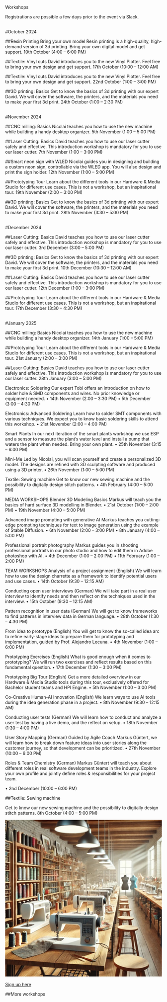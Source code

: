 Workshops

Registrations are possible a few days prior to the event via Slack. 

<br />
#October 2024

##Resin Printing
Bring your own model Resin printing is a high-quality, high-demand version of 3d printing. Bring your own digital model and get support. 10th October (4:00 – 6:00 PM)

##Textile: Vinyl cuts
David introduces you to the new Vinyl Plotter. Feel free to bring your own design and get support. 17th October (10:00 – 12:00 AM)

##Textile: Vinyl cuts
David introduces you to the new Vinyl Plotter. Feel free to bring your own design and get support. 22nd October (1:00 – 3:00 PM)

##3D printing: Basics
Get to know the basics of 3d printing with our expert David. We will cover the software, the printers, and the materials you need to make your first 3d print. 24th October (1:00 – 2:30 PM)

<br />
#November 2024

##CNC milling: Basics 
Nicolai teaches you how to use the new machine while building a handy desktop organizer. 5th November (1:00 – 5:00 PM)

##Laser Cutting: Basics
David teaches you how to use our laser cutter safely and effective. This introduction workshop is mandatory for you to use our laser cutter. 7th November (1:00 – 3:00 PM)

##Smart neon sign with WLED
Nicolai guides you in designing and building a custom neon sign, controllable via the WLED app. You will also design and print the sign holder. 12th November (1:00 – 5:00 PM)

##Prototyping Tour
Learn about the different tools in our Hardware & Media Studio for different use cases. This is not a workshop, but an inspirational tour. 19th November (2:00 – 3:00 PM)

##3D printing: Basics
Get to know the basics of 3d printing with our expert David. We will cover the software, the printers, and the materials you need to make your first 3d print. 28th November (3:30 – 5:00 PM)

<br />
#December 2024

##Laser Cutting: Basics
David teaches you how to use our laser cutter safely and effective. This introduction workshop is mandatory for you to use our laser cutter. 3rd December (3:00 – 5:00 PM)

##3D printing: Basics
Get to know the basics of 3d printing with our expert David. We will cover the software, the printers, and the materials you need to make your first 3d print. 10th December (10:30 – 12:00 AM)

##Laser Cutting: Basics
David teaches you how to use our laser cutter safely and effective. This introduction workshop is mandatory for you to use our laser cutter. 12th December (1:00 – 3:00 PM)

##Prototyping Tour
Learn about the different tools in our Hardware & Media Studio for different use cases. This is not a workshop, but an inspirational tour. 17th December (3:30 – 4:30 PM)

<br />
#January 2025

##CNC milling: Basics 
Nicolai teaches you how to use the new machine while building a handy desktop organizer. 14th January (1:00 – 5:00 PM)

##Prototyping Tour
Learn about the different tools in our Hardware & Media Studio for different use cases. This is not a workshop, but an inspirational tour. 21st January (2:00 – 3:00 PM)

##Laser Cutting: Basics
David teaches you how to use our laser cutter safely and effective. This introduction workshop is mandatory for you to use our laser cutter. 28th January (3:00 – 5:00 PM)

Electronics: Soldering Our expert Tobi offers an introduction on how to solder hole & SMD components and wires. No prior knowledge or equipment needed.
•	14th November (2:00 – 3:30 PM)
•	5th December (3:00 – 4:30 PM)

Electronics: Advanced Soldering Learn how to solder SMT components with various techniques. We expect you to know basic soldering skills to attend this workshop.
•	21st November (2:00 – 4:00 PM)

Smart Plants In our next iteration of the smart plants workshop we use ESP and a sensor to measure the plant’s water level and install a pump that waters the plant when needed. Bring your own plant.
•	25th November (3:15 – 6:00 PM)

Mini-Me Led by Nicolai, you will scan yourself and create a personalized 3D model. The designs are refined with 3D sculpting software and produced using a 3D printer.
•	 26th November (1:00 – 5:00 PM)

Textile: Sewing machine Get to know our new sewing machine and the possibility to digitally design stitch patterns.
•	4th February (4:00 – 5:00 PM)

MEDIA WORKSHOPS
Blender 3D Modeling Basics Markus will teach you the basics of hard surface 3D modelling in Blender.
•	21st October (1:00 – 2:00 PM)
•	19th November (4:00 – 5:00 PM)

Advanced image prompting with generative AI Markus teaches you cutting-edge prompting techniques for text to image generation using the example of Stable Diffusion.
•	6th November (2:00 – 3:00 PM) 
•	8th January (4:00 – 5:00 PM)

Professional portrait photography Markus guides you in shooting professional portraits in our photo studio and how to edit them in Adobe photoshop with AI.
•	4th December (1:00 – 2:00 PM)
•	11th February (1:00 – 2:00 PM)

TEAM WORKSHOPS
Analysis of a project assignment (English) We will learn how to use the design charrette as a framework to identify potential users and use cases.
•	14th October (9:30 – 12:15 AM)

Conducting open user interviews (German) We will take part in a real user interview to identify needs and then reflect on the techniques used in the interview.
•	15th October (9:30 – 12:15 AM)

Pattern recognition in user data (German) We will get to know frameworks to find patterns in interview data in German language.
•	28th October (1:30 – 4:30 PM)

From idea to prototype (English) You will get to know the so-called idea arc to refine early-stage ideas to prepare them for prototyping and implementation, guided by Prof. Alejandro Lecuna.
•	4th November (1:00 – 6:00 PM)

Prototyping Exercises (English) What is good enough when it comes to prototyping? We will run two exercises and reflect results based on this fundamental question.
•	17th December (1:30 – 3:00 PM)

Prototyping Big Tour (English) Get a more detailed overview in our Hardware & Media Studio tools during this tour, exclusively offered for Bachelor student teams and HPI Engine.
•	5th November (1:00 – 3:00 PM)

Co-Creative Human-AI Innovation (English) We learn ways to use AI tools during the idea generation phase in a project.
•	8th November (9:30 – 12:15 AM)

Conducting user tests (German) We will learn how to conduct and analyze a user test by having a live demo, and the reflect on setup.
•	18th November (1:30 – 4:00 PM)

User Story Mapping (German) Guided by Agile Coach Markus Güntert, we will learn how to break down feature ideas into user stories along the customer journey, so that development can be prioritized.
•	27th November (10:00 – 6:00 PM)

Roles & Team Chemistry (German) Markus Güntert will teach you about different roles in real software development teams in the industry. Explore your own profile and jointly define roles & responsibilities for your project team.

•	2nd December (10:00 – 6:00 PM)



##Textile: Sewing machine 

Get to know our new sewing machine and the possibility to digitally design stitch patterns. 8th October (4:00 – 5:00 PM)

![Textile: Sewing Machine](<../mediaassets/thumbnails/textile sewing machine.jpg>)

[Sign up here](https://confluence.hpi.de/plugins/easyevents/event-hub.action#/eventhub/b658d0ce-b8e6-4e25-a5c1-4c98aaceaa29/1)

##More workshops